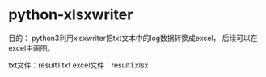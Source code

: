 # python-xlsxwriter

目的：
python3利用xlsxwriter把txt文本中的log数据转换成excel，
后续可以在excel中画图。

txt文件：result1.txt
excel文件：result1.xlsx
